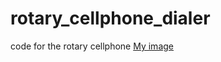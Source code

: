 # rotary_cellphone_dialer
code for the rotary cellphone
[My image](gr0m17.github.com/rotary_cellphone_dialer/rotaryCellImageStack.png)
